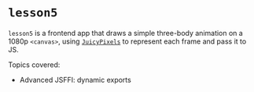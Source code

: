 # `lesson5`

`lesson5` is a frontend app that draws a simple three-body animation
on a 1080p `<canvas>`, using
[`JuicyPixels`](https://hackage.haskell.org/package/JuicyPixels) to
represent each frame and pass it to JS.

Topics covered:

- Advanced JSFFI: dynamic exports
